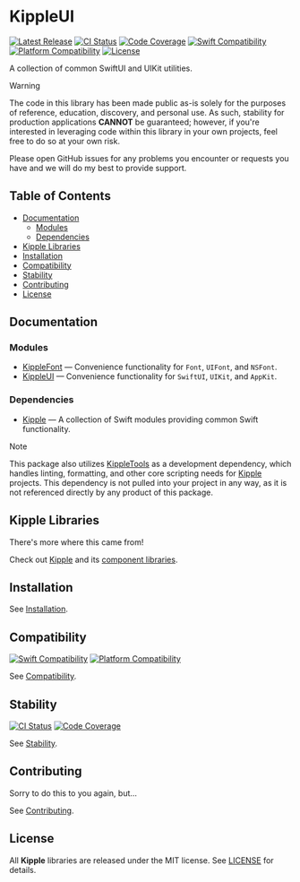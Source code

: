 # KippleUI

[![Latest Release](https://img.shields.io/github/v/tag/bdrelling/KippleUI?color=blue&label=)](https://github.com/bdrelling/KippleUI/tags)
[![CI Status](https://github.com/bdrelling/KippleUI/actions/workflows/tests.yml/badge.svg)](https://github.com/bdrelling/KippleUI/actions/workflows/tests.yml)
[![Code Coverage](https://img.shields.io/codecov/c/github/bdrelling/KippleUI)](https://codecov.io/gh/bdrelling/KippleUI)
[![Swift Compatibility](https://img.shields.io/endpoint?url=https%3A%2F%2Fswiftpackageindex.com%2Fapi%2Fpackages%2Fbdrelling%2FKippleUI%2Fbadge%3Ftype%3Dswift-versions&label=)](https://swiftpackageindex.com/bdrelling/KippleUI)
[![Platform Compatibility](https://img.shields.io/endpoint?url=https%3A%2F%2Fswiftpackageindex.com%2Fapi%2Fpackages%2Fbdrelling%2FKippleUI%2Fbadge%3Ftype%3Dplatforms&label=)](https://swiftpackageindex.com/bdrelling/KippleUI)
[![License](https://img.shields.io/github/license/bdrelling/KippleUI?label=)](https://github.com/bdrelling/KippleUI/blob/main/LICENSE)

A collection of common SwiftUI and UIKit utilities.

> [!WARNING]
> The code in this library has been made public as-is solely for the purposes of reference, education, discovery, and personal use. As such, stability for production applications **CANNOT** be guaranteed; however, if you're interested in leveraging code within this library in your own projects, feel free to do so at your own risk.
>
> Please open GitHub issues for any problems you encounter or requests you have and we will do my best to provide support.

## Table of Contents

- [Documentation](#documentation)
  - [Modules](#modules)
  - [Dependencies](#dependencies)
- [Kipple Libraries](#kipple-libraries)
- [Installation](#installation)
- [Compatibility](#compatibility)
- [Stability](#stability)
- [Contributing](#contributing)
- [License](#license)

## Documentation

### Modules

- [KippleFont](/Sources/KippleFont) — Convenience functionality for `Font`, `UIFont`, and `NSFont`.
- [KippleUI](/Sources/KippleUI) — Convenience functionality for `SwiftUI`, `UIKit`, and `AppKit`.

### Dependencies

- [Kipple](https://github.com/bdrelling/Kipple) — A collection of Swift modules providing common Swift functionality.

> [!NOTE]  
> This package also utilizes [KippleTools](https://github.com/bdrelling/KippleTools) as a development dependency, which handles linting, formatting, and other core scripting needs for [Kipple](https://github.com/bdrelling/Kipple) projects.
> This dependency is not pulled into your project in any way, as it is not referenced directly by any product of this package.

## Kipple Libraries

There's more where this came from!

Check out [Kipple](https://github.com/bdrelling/Kipple) and its [component libraries](https://github.com/bdrelling/Kipple#component-libraries).

## Installation

See [Installation](https://github.com/bdrelling/Kipple#installation).

## Compatibility

[![Swift Compatibility](https://img.shields.io/endpoint?url=https%3A%2F%2Fswiftpackageindex.com%2Fapi%2Fpackages%2Fbdrelling%2FKippleNetworking%2Fbadge%3Ftype%3Dswift-versions&label=)](https://swiftpackageindex.com/bdrelling/KippleNetworking)
[![Platform Compatibility](https://img.shields.io/endpoint?url=https%3A%2F%2Fswiftpackageindex.com%2Fapi%2Fpackages%2Fbdrelling%2FKippleNetworking%2Fbadge%3Ftype%3Dplatforms&label=)](https://swiftpackageindex.com/bdrelling/KippleNetworking)

See [Compatibility](https://github.com/bdrelling/Kipple#compatibility).

## Stability

[![CI Status](https://github.com/bdrelling/KippleUI/actions/workflows/tests.yml/badge.svg)](https://github.com/bdrelling/KippleUI/actions/workflows/tests.yml)
[![Code Coverage](https://img.shields.io/codecov/c/github/bdrelling/KippleUI)](https://codecov.io/gh/bdrelling/KippleUI)

See [Stability](https://github.com/bdrelling/Kipple#stability).

## Contributing

Sorry to do this to you again, but...

See [Contributing](https://github.com/bdrelling/Kipple#contributing).

## License

All **Kipple** libraries are released under the MIT license. See [LICENSE](LICENSE) for details.
